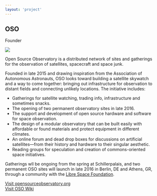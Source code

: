 ```yaml
---
layout: 'project'
---
```


<h2>OSO</h2>
<p class="title">Founder</p>

<img src="/images/oso.jpg" class="img-project">

Open Source Observatory is a distributed network of sites and gatherings for the observation of satellites, spacecraft and space junk.

Founded in late 2015 and drawing inspiration from the Association of Autonomous Astronauts, OSO looks toward building a satellite skywatch and a way to come together: bringing out infrastructure for observation to distant fields and connecting unlikely locations. The initiative includes:

*  Gatherings for satellite watching, trading info, infrastructure and sometimes snacks.
*  The opening of two permanent observatory sites in late 2016.
*  The support and development of open source hardware and software for space observation.
*  The design of a modular observatory that can be built easily with affordable or found materials and protect equipment in different climates.
*  An online forum and dead drop boxes for discussions on artificial satellites—from their history and hardware to their singular aesthetic.
*  Reading groups for speculation and creation of commons-oriented space initiatives.

Gatherings wll be ongoing from the spring at Schillerpalais, and two permanent OSO sites will launch in late 2016 in Berlin, DE and Athens, GR, through a community with the [Libre Space Foundation](https://librespacefoundation.org/).



<a href="http://opensourceobservatory.org" target="_blank">Visit opensourceobservatory.org</a>  
<a href="https://github.com/opensourceobservatory/opensourceobservatory.github.io/wiki" target="_blank">Visit OSO Wiki</a>
